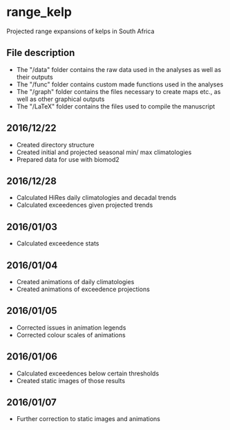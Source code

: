 # range_kelp
Projected range expansions of kelps in South Africa

## File description
* The "/data" folder contains the raw data used in the analyses as well as their outputs
* The "/func" folder contains custom made functions used in the analyses
* The "/graph" folder contains the files necessary to create maps etc., as well as other graphical outputs
* The "/LaTeX" folder contains the files used to compile the manuscript

## 2016/12/22
* Created directory structure
* Created initial and projected seasonal min/ max climatologies
* Prepared data for use with biomod2

## 2016/12/28
* Calculated HiRes daily climatologies and decadal trends
* Calculated exceedences given projected trends

## 2016/01/03
* Calculated exceedence stats

## 2016/01/04
* Created animations of daily climatologies
* Created animations of exceedence projections

## 2016/01/05
* Corrected issues in animation legends
* Corrected colour scales of animations

## 2016/01/06
* Calculated exceedences below certain thresholds
* Created static images of those results

## 2016/01/07
* Further correction to static images and animations
